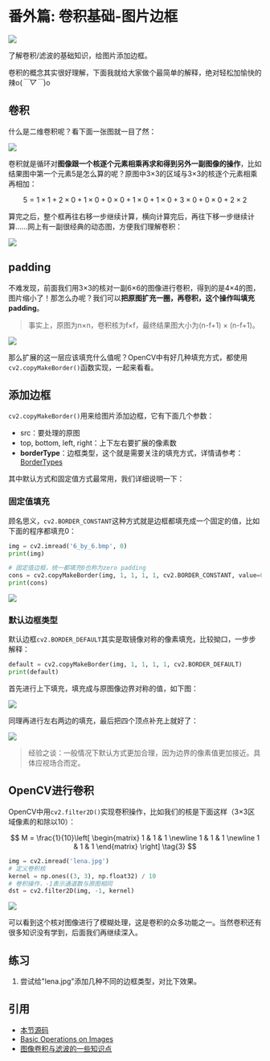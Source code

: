 # 番外篇: 卷积基础-图片边框

![](http://cos.codec.wang/cv2_understand_padding.jpg)

了解卷积/滤波的基础知识，给图片添加边框。

卷积的概念其实很好理解，下面我就给大家做个最简单的解释，绝对轻松加愉快的辣o\(_￣▽￣_\)o

## 卷积

什么是二维卷积呢？看下面一张图就一目了然：

![](http://cos.codec.wang/cv2_understand_convolution.jpg)

卷积就是循环对**图像跟一个核逐个元素相乘再求和得到另外一副图像的操作**，比如结果图中第一个元素5是怎么算的呢？原图中3×3的区域与3×3的核逐个元素相乘再相加：

$$
5=1\times1+2\times0+1\times0+0\times0+1\times0+1\times0+3\times0+0\times0+2\times2
$$

算完之后，整个框再往右移一步继续计算，横向计算完后，再往下移一步继续计算……网上有一副很经典的动态图，方便我们理解卷积：

![](http://cos.codec.wang/cv2_understand_cnn.gif)

## padding

不难发现，前面我们用3×3的核对一副6×6的图像进行卷积，得到的是4×4的图，图片缩小了！那怎么办呢？我们可以**把原图扩充一圈，再卷积，这个操作叫填充padding**。

> 事实上，原图为n×n，卷积核为f×f，最终结果图大小为\(n-f+1\) × \(n-f+1\)。

![](http://cos.codec.wang/cv2_understand_padding.jpg)

那么扩展的这一层应该填充什么值呢？OpenCV中有好几种填充方式，都使用`cv2.copyMakeBorder()`函数实现，一起来看看。

## 添加边框

`cv2.copyMakeBorder()`用来给图片添加边框，它有下面几个参数：

* src：要处理的原图
* top, bottom, left, right：上下左右要扩展的像素数
* **borderType**：边框类型，这个就是需要关注的填充方式，详情请参考：[BorderTypes](https://docs.opencv.org/3.3.1/d2/de8/group__core__array.html#ga209f2f4869e304c82d07739337eae7c5)

其中默认方式和固定值方式最常用，我们详细说明一下：

### 固定值填充

顾名思义，`cv2.BORDER_CONSTANT`这种方式就是边框都填充成一个固定的值，比如下面的程序都填充0：

```python
img = cv2.imread('6_by_6.bmp', 0)
print(img)

# 固定值边框，统一都填充0也称为zero padding
cons = cv2.copyMakeBorder(img, 1, 1, 1, 1, cv2.BORDER_CONSTANT, value=0)
print(cons)
```

![](http://cos.codec.wang/cv2_zero_padding_output.jpg)

### 默认边框类型

默认边框`cv2.BORDER_DEFAULT`其实是取镜像对称的像素填充，比较拗口，一步步解释：

```python
default = cv2.copyMakeBorder(img, 1, 1, 1, 1, cv2.BORDER_DEFAULT)
print(default)
```

首先进行上下填充，填充成与原图像边界对称的值，如下图：

![](http://cos.codec.wang/cv2_up_down_padding_first.jpg)

同理再进行左右两边的填充，最后把四个顶点补充上就好了：

![](http://cos.codec.wang/cv2_right_left_padding_second2.jpg)

> 经验之谈：一般情况下默认方式更加合理，因为边界的像素值更加接近。具体应视场合而定。

## OpenCV进行卷积

OpenCV中用`cv2.filter2D()`实现卷积操作，比如我们的核是下面这样（3×3区域像素的和除以10）：

$$
M = \frac{1}{10}\left[
 \begin{matrix}
   1 & 1 & 1 \newline
   1 & 1 & 1 \newline
   1 & 1 & 1
  \end{matrix}
  \right] \tag{3}
$$

```python
img = cv2.imread('lena.jpg')
# 定义卷积核
kernel = np.ones((3, 3), np.float32) / 10
# 卷积操作，-1表示通道数与原图相同
dst = cv2.filter2D(img, -1, kernel)
```

![](http://cos.codec.wang/cv2_convolution_kernel_3_3.jpg)

可以看到这个核对图像进行了模糊处理，这是卷积的众多功能之一。当然卷积还有很多知识没有学到，后面我们再继续深入。

## 练习

1. 尝试给"lena.jpg"添加几种不同的边框类型，对比下效果。

## 引用

* [本节源码](https://github.com/codecwang/OpenCV-Python-Tutorial/tree/master/Extra-08-Padding-and-Convolution)
* [Basic Operations on Images](http://opencv-python-tutroals.readthedocs.io/en/latest/py_tutorials/py_core/py_basic_ops/py_basic_ops.html)
* [图像卷积与滤波的一些知识点](http://blog.csdn.net/zouxy09/article/details/49080029)

